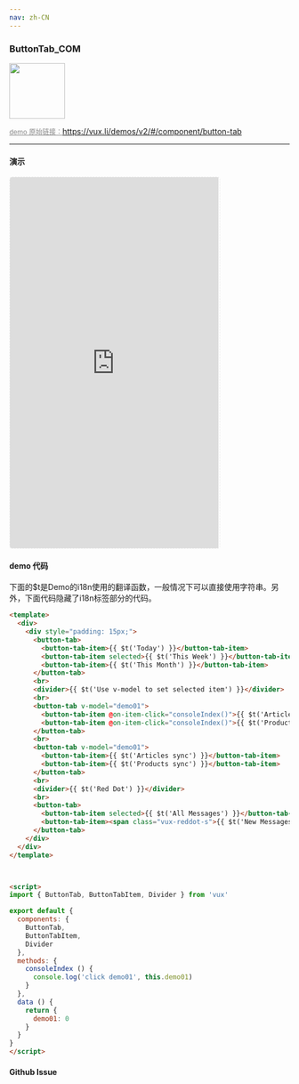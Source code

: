 ```yaml
---
nav: zh-CN
---
```



### ButtonTab_COM

<img width="100" src="http://qr.topscan.com/api.php?text=https%3A%2F%2Fvux.li%2Fdemos%2Fv2%2F%23%2Fcomponent%2Fbutton-tab"/>

<a href="https://vux.li/demos/v2/#/component/button-tab" target="_blank" style="font-size:12px;color:#888;">demo 原始链接：https://vux.li/demos/v2/#/component/button-tab</a>



---

#### 演示

 <div style="width:377px;height:667px;display:inline-block;border:1px dashed #ececec;border-radius:5px;overflow:hidden;">
   <iframe src="https://vux.li/demos/v2/#/component/button-tab" width="375" height="667" border="0" frameborder="0"></iframe>
 </div>

#### demo 代码

<p class="tip">下面的$t是Demo的i18n使用的翻译函数，一般情况下可以直接使用字符串。另外，下面代码隐藏了i18n标签部分的代码。</p>

``` html
<template>
  <div>
    <div style="padding: 15px;">
      <button-tab>
        <button-tab-item>{{ $t('Today') }}</button-tab-item>
        <button-tab-item selected>{{ $t('This Week') }}</button-tab-item>
        <button-tab-item>{{ $t('This Month') }}</button-tab-item>
      </button-tab>      
      <br>
      <divider>{{ $t('Use v-model to set selected item') }}</divider>
      <br>
      <button-tab v-model="demo01">
        <button-tab-item @on-item-click="consoleIndex()">{{ $t('Articles') }}</button-tab-item>
        <button-tab-item @on-item-click="consoleIndex()">{{ $t('Products') }}</button-tab-item>
      </button-tab>
      <br>
      <button-tab v-model="demo01">
        <button-tab-item>{{ $t('Articles sync') }}</button-tab-item>
        <button-tab-item>{{ $t('Products sync') }}</button-tab-item>
      </button-tab>
      <br>
      <divider>{{ $t('Red Dot') }}</divider>
      <br>
      <button-tab>
        <button-tab-item selected>{{ $t('All Messages') }}</button-tab-item>
        <button-tab-item><span class="vux-reddot-s">{{ $t('New Messages') }}</span></button-tab-item>
      </button-tab>
    </div>
  </div>
</template>



<script>
import { ButtonTab, ButtonTabItem, Divider } from 'vux'

export default {
  components: {
    ButtonTab,
    ButtonTabItem,
    Divider
  },
  methods: {
    consoleIndex () {
      console.log('click demo01', this.demo01)
    }
  },
  data () {
    return {
      demo01: 0
    }
  }
}
</script>

```


#### Github Issue